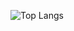 ![Top Langs](https://github-readme-stats.vercel.app/api/top-langs/?username=Felipe-Fagundes-LBBM&hide=html&theme=radical)
